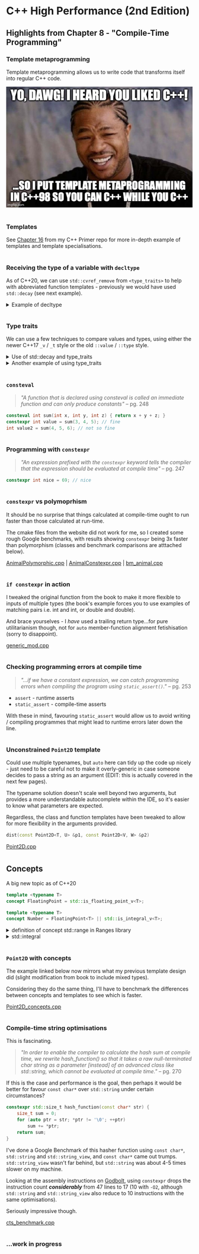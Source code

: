 # C++ High Performance (2nd Edition)

## Highlights from Chapter 8 - "Compile-Time Programming"

### Template metaprogramming
Template metaprogramming allows us to write code that transforms itself into regular C++ code.

![](metaprogramming.jpg)
#
### Templates
See [Chapter 16](https://github.com/ITHelpDec/CPP-Primer/tree/main/Chapter%2016%20-%20Templates%20and%20Generic%20Programming) from my C++ Primer repo for more in-depth example of templates and template specialisations.
#
### Receiving the type of a variable with `decltype`
As of C++20, we can use `std::cvref_remove` from `<type_traits>` to help with abbreviated function templates - previously we would have used `std::decay` (see next example).
<details>
<summary>Example of decltype</summary>

```cpp
#include <iostream>

// must be N then T; T then N will not compile
template <std::size_t N, typename T>
T const_pow_n(const T &t) {
    T result = 1;
    
    for (int i = 0; i != N; ++i) { result *= t; }
    
    return result;
}

auto pow_n(const auto &v, int n) {
    // decltype(v) product = 1;
    // will not compile, because it is a const& - we can use std::remove_cvref
    // Cannot assign to variable 'product' with const-qualified type 'decltype(v)' (aka 'const float &')
    typename std::remove_cvref<decltype(v)>::type product = 1;
    
    for (int i = 0; i != n; ++i) { product *= v; }
    return product;
}

// do it as a lambda instead with `typename T` - remember to change `auto` to `T`
auto pow_n_2 = [] <typename T> (const T &v, int n) {
    T product = 1;
    for (int i = 0; i != n; ++i) { product *= v; }
    return product;
};

int main()
{
    std::cout << const_pow_n<3>(3.0f) << '\n';
    
    std::cout << pow_n(3.0f, 3) << '\n';
    
    std::cout << pow_n_2(3.0f, 3) << '\n';
    
    return 0;
}
```
</details>

#
### Type traits
We can use a few techniques to compare values and types, using either the newer C++17 `_v` / `_t` style or the old `::value` / `::type` style.
<details>
<summary>Use of std::decay and type_traits</summary>

```cpp
#include <type_traits>
#include <iostream>

int main()
{
    int v = 1;
    
    // introduced as of C++20
    std::remove_cvref<decltype(v)>::type cvref_int = 2;
    
    // before this we would have used std::decay
    std::decay<decltype(v)>::type decay_int_old = 3;
    std::decay_t<decltype(v)> decay_int = 4;
    
    std::cout << "v:            " << v             << '\n';
    std::cout << "remove_cvref: " << cvref_int     << '\n';
    std::cout << "decay:        " << decay_int_old << '\n';
    std::cout << "decay_t:      " << decay_int     << '\n';
    
    return 0;
}
```
</details>
<details>
<summary>Another example of using type_traits</summary>

```cpp
#include <type_traits>
#include <iostream>

template <typename T>
int sign_func(T t) {
    if (std::is_unsigned_v<T>) { return 1; }
    return t < 0 ? -1 : 1;
}

template <typename T>
int sign_func_old(T t) {
    if (std::is_unsigned<T>::value) { return 1; }
    return t < 0 ? -1 : 1;
}

int main()
{
    std::cout << " 1: " << sign_func(1)  << ' ' << sign_func_old(1)  << '\n';
    std::cout << "-1: " << sign_func(-1) << ' ' << sign_func_old(-1) << '\n';
    std::cout << " 0: " << sign_func(0)  << ' ' << sign_func_old(0)  << '\n';
    std::cout << "-0: " << sign_func(-0) << ' ' << sign_func_old(-0) << '\n';
    
    return 0;
}
```
</details>

#
### `consteval`
> _"A function that is declared using consteval is called an immediate function and can only produce constants"_ – pg. 248

```cpp
consteval int sum(int x, int y, int z) { return x + y + z; }
constexpr int value = sum(3, 4, 5); // fine
int value2 = sum(4, 5, 6); // not so fine
```
#
### Programming with `constexpr`
> _"An expression prefixed with the `constexpr` keyword tells the compiler that the expression should be evaluated at compile time"_ – pg. 247

```cpp
constexpr int nice = 69; // nice
```
#
### `constexpr` vs polymoprhism
It should be no surprise that things calculated at compile-time ought to run faster than those calculated at run-time.

The cmake files from the website did not work for me, so I created some rough Google benchmarks, with results showing `constexpr` being 3x faster than polymorphism (classes and benchmark comparisons are atttached below).

[AnimalPolymorphic.cpp](AnimalPolymorphic.cpp) | [AnimalConstexpr.cpp](AnimalConstexpr.cpp) | [bm_animal.cpp](bm_animal.cpp)

#
### `if constexpr` in action
I tweaked the original function from the book to make it more flexible to inputs of multiple types (the book's example forces you to use examples of matching pairs i.e. int and int, or double and double).
    
And brace yourselves - I _have_ used a trailing return type...for pure utilitarianism though, not for `auto` member-function alignment fetishisation (sorry to disappoint).
    
[generic_mod.cpp](generic_mod.cpp)

#
### Checking programming errors at compile time
> _"...if we have a constant expression, we can catch programming errors when compiling the program using `static_assert()`."_ – pg. 253

* `assert` - runtime asserts
* `static_assert` - compile-time asserts

With these in mind, favouring `static_assert` would allow us to avoid writing / compiling programmes that might lead to runtime errors later down the line.
#
### Unconstrained `Point2D` template
Could use multiple typenames, but `auto` here can tidy up the code up nicely - just need to be careful not to make it overly-generic in case someone decides to pass a string as an argument (EDIT: this is actually covered in the next few pages).

The typename solution doesn't scale well beyond two arguments, but provides a more understandable autocomplete within the IDE, so it's easier to know what parameters are expected.

Regardless, the class and function templates have been tweaked to allow for more flexibility in the arguments provided.

```cpp
dist(const Point2D<T, U> &p1, const Point2D<V, W> &p2)
```
[Point2D.cpp](Point2D.cpp)
#
## Concepts
A big new topic as of C++20
```cpp
template <typename T>
concept FloatingPoint = std::is_floating_point_v<T>;
```
```cpp
template <typename T>
concept Number = FloatingPoint<T> || std::is_integral_v<T>;
```
<details>
<summary>definition of concept std::range in Ranges library</summary>

```cpp
// compiles on Xcode
// maybe this will allow me to run my code from earlier chapters
#include <__ranges/concepts.h>

template <typename T>
concept range = requires(T &t) {
    std::ranges::begin(t);
    std::ranges::end(t);
};
```

</details>
<details>
<summary>std::integral</summary>

``` cpp
#include <concepts>
#include <iostream>

// from the book (not a great example)
std::integral auto mod(std::integral auto v, std::integral auto n)
{
    return v % n;
}

int main()
{
    // fine
    std::cout << mod(3, 2) << '\n';     // 1
    
    // legal, but defeats the purpose of all the constraints
    std::cout << mod('o', 2) << '\n';   // 1
    
    return 0;
}

```

</details>

#
### `Point2D` with concepts
The example linked below now mirrors what my previous template design did (slight modification from book to include mixed types).

Considering they do the same thing, I'll have to benchmark the differences between concepts and templates to see which is faster.

[Point2D_concepts.cpp](Point2D_concepts.cpp)

#
### Compile-time string optimisations
This is fascinating.
> _"In order to enable the compiler to calculate the hash sum at compile time, we rewrite hash_function() so that it takes a raw null-terminated char string as a parameter [instead] of an advanced class like std::string, which cannot be evaluated at compile time."_ – pg. 270

If this is the case and performance is the goal, then perhaps it would be better for favour `const char*` over `std::string` under certain circumstances?
```cpp
constexpr std::size_t hash_function(const char* str) {
    size_t sum = 0;
    for (auto ptr = str; *ptr != '\0'; ++ptr)
        sum += *ptr;
    return sum;
}
```
I've done a Google Benchmark of this hasher function using `const char*`, `std::string` and `std::string_view`, and `const char*` came out trumps. `std::string_view` wasn't far behind, but `std::string` was about 4-5 times slower on my machine.

Looking at the assembly instructions on [Godbolt](https://godbolt.org/z/aKssefKcs), using `constexpr` drops the instruction count _**considerably**_ from 47 lines to 17 (10 with `-O2`, although `std::string` and `std::string_view` also reduce to 10 instructions with the same optimisations).

Seriously impressive though.

[cts_benchmark.cpp](cts_benchmark.cpp)
#
###
#
### ...work in progress
